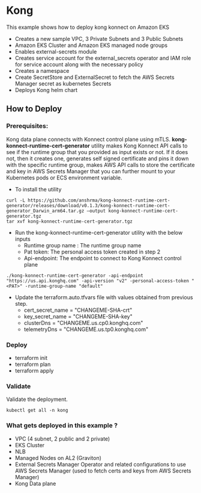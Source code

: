 # Kong

This example shows how to deploy kong konnect on Amazon EKS

* Creates a new sample VPC, 3 Private Subnets and 3 Public Subnets
* Amazon EKS Cluster and Amazon EKS managed node groups
* Enables external-secrets module
* Creates service account for the external_secrets operator and IAM role for service account along with the necessary policy
* Creates a namespace 
* Create SecretStore and ExternalSecret to fetch the AWS Secrets Manager secret as kubernetes Secrets
* Deploys Kong helm chart



## How to Deploy

### Prerequisites:

Kong data plane connects with Konnect control plane using mTLS. **kong-konnect-runtime-cert-generator** utility makes Kong Konnect API calls to see if the runtime group that you provided as input exists or not. If it does not, then it creates one, generates self signed certificate and pins it down with the specific runtime group, makes AWS API calls to store the certificate and key in AWS Secrets Manager that you can further mount to your Kubernetes pods or ECS environment variable.


* To install the utility
```
curl -L https://github.com/anshrma/kong-konnect-runtime-cert-generator/releases/download/v0.1.3/kong-konnect-runtime-cert-generator_Darwin_arm64.tar.gz —output kong-konnect-runtime-cert-generator.tgz
tar xvf kong-konnect-runtime-cert-generator.tgz
```

* Run the kong-konnect-runtime-cert-generator utility with the below inputs 
  * Runtime group name : The runtime group name
  * Pat token: The personal access token created in step 2
  * Api-endpoint: The endpoint to connect to Kong Konnect control plane
```
./kong-konnect-runtime-cert-generator -api-endpoint "https://us.api.konghq.com" -api-version "v2" -personal-access-token "<PAT>" -runtime-group-name "default"
```

* Update the terraform.auto.tfvars file with values obtained from previous step.
  * cert_secret_name = "CHANGEME-SHA-crt"
  * key_secret_name  = "CHANGEME-SHA-key"
  * clusterDns       = "CHANGEME.us.cp0.konghq.com"
  * telemetryDns     = "CHANGEME.us.tp0.konghq.com"

### Deploy

* terraform init
* terraform plan 
* terraform apply 

### Validate

Validate the deployment.
```
kubectl get all -n kong 
```

### What gets deployed in this example ?

* VPC (4 subnet, 2 public and 2 private)
* EKS Cluster
* NLB
* Managed Nodes on AL2 (Graviton)
* External Secrets Manager Operator and related configurations to use AWS Secrets Manager (used to fetch certs and keys from AWS Secrets Manager)
* Kong Data plane